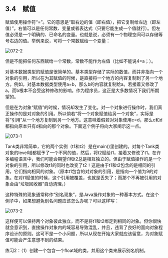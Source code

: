 ## 3.4　赋值

赋值使用操作符“=”。它的意思是“取右边的值（即右值），把它复制给左边（即左值）”。右值可以是任何常数、变量或者表达式（只要它能生成一个值就行）。但左值必须是一个明确的、已命名的变量。也就是说，必须有一个物理空间可以存储等号右边的值。举例来说，可将一个常数赋给一个变量：

![072-2](../Images/image02653.jpeg)

但是不能把任何东西赋给一个常数，常数不能作为左值（比如不能说4=a；）。

对基本数据类型的赋值是很简单的。基本类型存储了实际的数值，而并非指向一个对象的引用，所以在为其赋值的时候，是直接将一个地方的内容复制到了另一个地方。例如，对基本数据类型使用a=b，那么b的内容就复制给a。若接着又修改了a，而b根本不会受这种修改的影响。作为程序员，这正是大多数情况下我们所期望的。

但是在为对象“赋值”的时候，情况却发生了变化。对一个对象进行操作时，我们真正操作的是对对象的引用。所以倘若“将一个对象赋值给另一个对象”，实际是将“引用”从一个地方复制到另一个地方。这意味着假若对对象使用c=d，那么c和d都指向原本只有d指向的那个对象。下面这个例子将向大家阐示这一点。

![073-1](../Images/image02654.jpeg)

Tank类非常简单，它的两个实例（t1和t2）是在main()里创建的。对每个Tank类对象的level域都赋予了一个不同的值，然后，将t2赋给t1，接着又修改了t1。在许多编程语言中，我们可能会期望t1和t2总是相互独立的。但由于赋值操作的是一个对象的引用，所以修改t1的同时也改变了t2！这是由于t1和t2包含的是相同的引用，它们指向相同的对象。（原本t1包含的对对象的引用，是指向一个值为9的对象。在对t1赋值的时候，这个引用被覆盖，也就是丢失了；而那个不再被引用的对象会由“垃圾回收器”自动清理。）

这种特殊的现象通常称作“别名现象”，是Java操作对象的一种基本方式。在这个例子中，如果想避免别名问题应该怎么办呢？可以这样写：

![073-2](../Images/image02655.jpeg)

这样便可以保持两个对象彼此独立，而不是将t1和t2绑定到相同的对象。但你很快就会意识到，直接操作对象内的域容易导致混乱，并且，违背了良好的面向对象程序设计的原则。这可不是一个小问题，所以从现在开始大家就应该留意，为对象赋值可能会产生意想不到的结果。

练习2：（1）创建一个包含一个float域的类，并用这个类来展示别名机制。